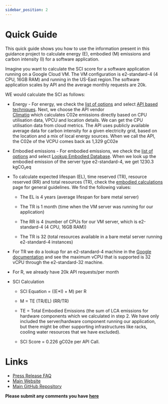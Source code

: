```yaml
---
sidebar_position: 2
---
```




# Quick Guide 
This quick guide shows you how to use the information present in this guidance project to calculate energy (E), embodied (M) emissions and carbon intensity (I) for a software application.

Imagine you want to calculate the SCI score for a software application running on a Google Cloud VM. The VM configuration is e2-standard-4 (4 CPU, 16GB RAM) and running in the US-East region.The software application scales by API and the average monthly requests are 20k. 

WE would calculate the SCI as follows:
- Energy - For energy, we check the [list of options](https://sci-guide.greensoftware.foundation/E) and select [API based techniques](https://sci-guide.greensoftware.foundation/E/APIBased). Next, we choose the API vendor  
[Climatiq](https://www.climatiq.io/docs#cpu) which calculates C02e emissions directly based on CPU utilisation data, VPCU and location details. We can get the CPU utilisation data from cloud metrics. The API uses publicly available average data for carbon intensity for a given electricity grid, based on the location and a mix of local energy sources. When we call the API, the C02e of the VCPU comes back as 1,329 gC02e

- Embodied emissions - For embodied emissions, we check the [list of options](https://sci-guide.greensoftware.foundation/M) and select [Lookup Embodied Database](https://sci-guide.greensoftware.foundation/M/Datasets). When we look up the embodied emission of the server type e2-standard-4, we get 1230.3 kgCO₂eq

- To calculate expected lifespan (EL), time reserved (TR), resource reserved (RR) and total resources (TR), check the [embodied calculations](https://sci-guide.greensoftware.foundation/M/MSubCalculations) page for general guidelines. We find the following values:

    - The EL is 4 years (average lifespan for bare metal server)

    - The TR is 1 month (time when the VM server was running for our application)

    - The RR is 4 (number of CPUs for our VM server, which is e2-standard-4 (4 CPU, 16GB RAM))

    - The TR is 32 (total resources available in a bare metal server running e2-standard-4 instances)

- For TR we do a lookup for an e2-standard-4 machine in the [Google documentation](https://cloud.google.com/compute/docs/general-purpose-machines#e2-standard) and see the maximum vCPU that is supported is 32 vCPU through the e2-standard-32 machine.

- For R, we already have 20k API requests/per month

- SCI Calculation

    - SCI Equation =  ((E*I) + M) per R

    - M = TE (TR/EL) (RR/TR)

    - TE = Total Embodied Emissions (the sum of LCA emissions for hardware components which we calculated in step 2. We have only included the server/hardware component running our application, but there might be other supporting infrastructures like racks, cooling water resources that we have excluded).

    - SCI Score = 0.226 gC02e per API Call.


# Links

- [Press Release FAQ](https://github.com/Green-Software-Foundation/pr-faqs/blob/main/live/green-software-principles.pr-faq.md)
- [Main Website](https://training.greensoftware.foundation)
- [Main GitHub Repository](https://github.com/Green-Software-Foundation/sci-data-guidance)



**Please submit any comments you have [here](https://github.com/Green-Software-Foundation/sci-data/issues/new?assignees=atg-abhishek%2C+srini1978%2C+Henry-WattTime%2C+navveenb&labels=Guidelines+Feedback&template=guidelines-feedback.md&title=Guidelines+Feedback)**

